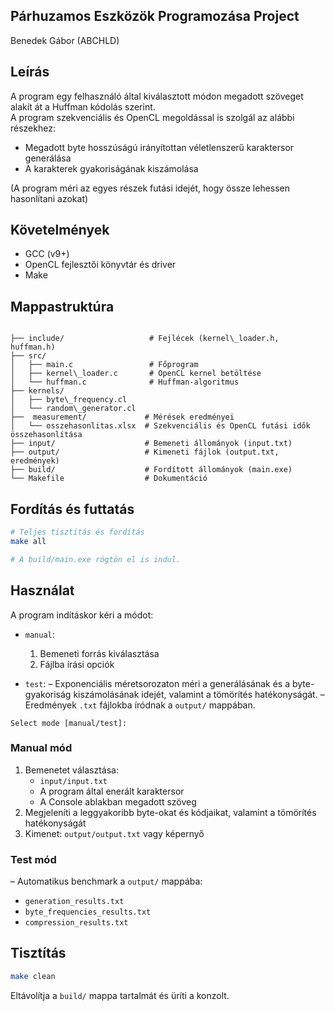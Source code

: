 ## Párhuzamos Eszközök Programozása Project
Benedek Gábor (ABCHLD)

## Leírás

A program egy felhasználó által kiválasztott módon megadott szöveget alakít át a Huffman kódolás szerint.<br>
A program szekvenciális és OpenCL megoldással is szolgál az alábbi részekhez:<br>
- Megadott byte hosszúságú irányítottan véletlenszerű karaktersor generálása
- A karakterek gyakoriságának kiszámolása<br>

(A program méri az egyes részek futási idejét, hogy össze lehessen hasonlítani azokat)

## Követelmények

- GCC (v9+)
- OpenCL fejlesztői könyvtár és driver
- Make

## Mappastruktúra

```

├── include/                   # Fejlécek (kernel\_loader.h, huffman.h)
├── src/
│   ├── main.c                 # Főprogram
│   ├── kernel\_loader.c       # OpenCL kernel betöltése
│   └── huffman.c              # Huffman-algoritmus
├── kernels/
│   ├── byte\_frequency.cl
│   └── random\_generator.cl
├──  measurement/             # Mérések eredményei
│   └── osszehasonlitas.xlsx  # Szekvenciális és OpenCL futási idők összehasonlítása
├── input/                    # Bemeneti állományok (input.txt)
├── output/                   # Kimeneti fájlok (output.txt, eredmények)
├── build/                    # Fordított állományok (main.exe)
└── Makefile                  # Dokumentáció

````

## Fordítás és futtatás

```bash
# Teljes tisztítás és fordítás
make all

# A build/main.exe rögtön el is indul.
````

## Használat

A program indításkor kéri a módot:

* `manual`:

  1. Bemeneti forrás kiválasztása 
  2. Fájlba írási opciók
* `test`:
  – Exponenciális méretsorozaton méri a generálásának és a byte-gyakoriság kiszámolásának idejét, valamint a tömörítés hatékonyságát.
  – Eredmények `.txt` fájlokba íródnak a `output/` mappában.

```text
Select mode [manual/test]:
```

### Manual mód

1. Bemenetet választása:
   - `input/input.txt`
   - A program által enerált karaktersor
   - A Console ablakban megadott szöveg
3. Megjeleníti a leggyakoribb byte-okat és kódjaikat, valamint a tömörítés hatékonyságát
4. Kimenet: `output/output.txt` vagy képernyő

### Test mód

– Automatikus benchmark a `output/` mappába:

* `generation_results.txt`
* `byte_frequencies_results.txt`
* `compression_results.txt`

## Tisztítás

```bash
make clean
```

Eltávolítja a `build/` mappa tartalmát és üríti a konzolt.
